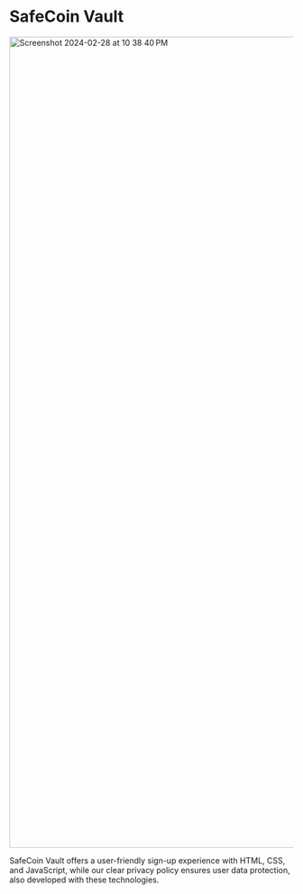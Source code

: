 # SafeCoin Vault


<img width="1440" alt="Screenshot 2024-02-28 at 10 38 40 PM" src="https://github.com/Prezxvii/SafeCoin-Vault/assets/122589070/76b747b5-fb8e-42fc-8631-afaffcf84cdc">

SafeCoin Vault offers a user-friendly sign-up experience with HTML, CSS, and JavaScript, while our clear privacy policy ensures user data protection, also developed with these technologies.
